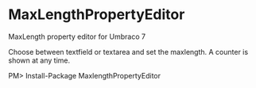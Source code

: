 MaxLengthPropertyEditor
=======================

MaxLength property editor for Umbraco 7

Choose between textfield or textarea and set the maxlength. A counter is shown at any time.

PM> Install-Package MaxlengthPropertyEditor
